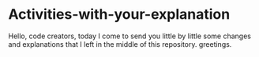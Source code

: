 # Activities-with-your-explanation
Hello, code creators, today I come to send you little by little some changes and explanations that I left in the middle of this repository.
greetings.
